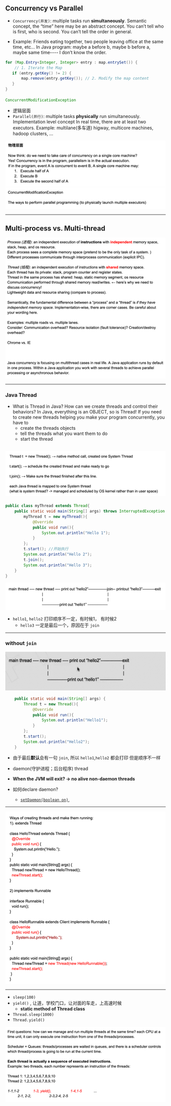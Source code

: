 ## Concurrency vs Parallel

- `Concurrency(并发)`: multiple tasks run **simultaneously**. Semantic concept, the “time” here 
  may be an abstract concept. You can’t tell who is first, who is second. You can’t tell the order 
  in general.

- Example: Friends eating together, two people leaving office at the same time, etc…
  In Java program: maybe a before b, maybe b before a, maybe same time---- I don’t know the order.

```java
for (Map.Entry<Integer, Integer> entry : map.entrySet()) { 
    // 1. Iterate the Map
   if (entry.getKey() != 2) {
       map.remove(entry.getKey()); // 2. Modify the map content
   }
}

ConcurrentModificationException
```


- 逻辑层面
- `Parallel(并行)`: multiple tasks **physically** run simultaneously. Implementation level concept
  In real time, there are at least two executors.
  Example: multilane(多车道) higway, multicore machines, hadoop clusters, ... 

![](img/2021-07-24-00-50-54.png)
![](img/2021-07-24-00-51-04.png)

---

## Multi-process vs. Multi-thread

![](img/2021-07-24-00-54-27.png)

---

### Java Thread

- What is Thread in Java? How can we create threads and control their behaviors?
  In Java, everything is an OBJECT, so is Thread! If you need to create new threads helping you make
  your program concurrently, you have to 
  - create the threads objects
  - tell the threads what you want them to do
  - start the thread

![](img/2021-07-24-10-28-47.png)
---

```java
public class myThread extends Thread{
    public static void main(String[] args) throws InterruptedException {
        myThread t = new myThread(){
            @Override
            public void run(){
                System.out.println("Hello 1");
            }
        };
        t.start(); //开始执行
        System.out.println("Hello 2");
        t.join();
        System.out.println("Hello 3");
    }
}
```

![](img/2021-07-24-10-39-08.png)

- `hello1`, `hello2` 打印顺序不一定，有时候1， 有时候2
  - `hello3` 一定是最后一个，原因在于 `join`

---

### without `join`

![](img/2021-07-24-11-17-43.png)

```java
    public static void main(String[] args) {
        Thread t = new Thread(){
            @Override
            public void run(){
                System.out.println("Hello1");
            }
        };
        t.start();
        System.out.println("Hello2");
    }
```

- 由于最后**默认**会有一句 `join`, 所以 `hello1`,`hello2` 都会打印 但是顺序不一样

- daemon(守护进程；后台程序) thread
- **When the JVM will exit? -> no alive non-daemon threads**

- 如何declare daemon?
  - [`setDaemon(boolean on)`](https://docs.oracle.com/javase/7/docs/api/java/lang/Thread.html#setDaemon(boolean)), 


---

![](img/2021-07-24-11-59-35.png)

---

- `sleep(100)`
- `yield()` , 让道，学校门口，让对面的车走，上高速时候
  - **static method of Thread class**
- `Thread.sleep(1000)`
- `Thread.yield()`


![](img/2021-07-24-13-18-00.png)

